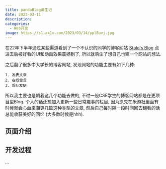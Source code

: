 ```yaml
---
title: pandaBlog诞生记
date: 2023-03-11
description: 
categories:
  - Web开发
image: https://s1.ax1x.com/2023/03/14/pplBuvj.jpg
---
```


在22年下半年通过某些渠道看到了一个不认识的同学的博客网站 [Stalo's Blog](https://jin-yuhan.github.io/) 点进去后被好看的UI和动画效果震撼到了, 所以就萌生了想自己也建一个网站的想法.

之后翻了很多中大学长的博客网站, 发现网站的功能主要有如下几种:

    1. 发表文章
    2. 在线留言
    3. 保存友链

所以我主要也是朝着这几个功能去做的, 不过一般CSE学生的博客网站都是在更项目型Blog. 个人的话还想加入更新一些日常趣事的栏目, 因为原先在米游社里面有时候就会心血来潮更几篇这种类型的文章, 然后自己每时隔一段时间回去翻看的话总能收获美好的回忆 (大多数时候是hhh).

## 页面介绍




## 开发过程

...

<!-- ![Raspberries](https://source.unsplash.com/random/1500x1001) -->
